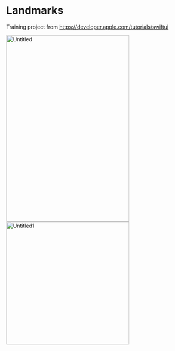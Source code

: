 # Landmarks 
Training project from  https://developer.apple.com/tutorials/swiftui

<img width="329" height="500" alt="Untitled" src="https://user-images.githubusercontent.com/91393207/222137043-912623d7-2c5b-4ed5-9607-da2473ef6d05.png"><img width="329" alt="Untitled1" src="https://user-images.githubusercontent.com/91393207/222138558-1bfadfe9-634b-4c3d-af09-429b7bc30358.png">

